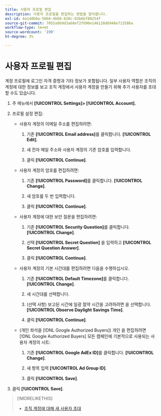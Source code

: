 ```yaml
---
title: 사용자 프로필 편집
description: 사용자 프로필을 편집하는 방법을 알아봅니다.
exl-id: 4a140b0a-5860-4b68-820c-03b6bf80254f
source-git-commit: 7055a9b9d3a68ef2f690e146128d6946e713586a
workflow-type: tm+mt
source-wordcount: '199'
ht-degree: 3%

---
```


# 사용자 프로필 편집

계정 프로필에 로그인 자격 증명과 기타 정보가 포함됩니다. 일부 사용자 역할은 조직의 계정에 대한 정보를 보고 조직 계정에서 사용자 계정을 만들기 위해 추가 사용자를 초대할 수도 있습니다.

1. 주 메뉴에서 **[!UICONTROL Settings]> [!UICONTROL Account].**

1. 프로필 설정 편집:

   * 사용자 계정의 이메일 주소를 편집하려면:

      1. 기존 **[!UICONTROL Email address]**&#x200B;를 클릭합니다. **[!UICONTROL Edit]**.

      1. 새 전자 메일 주소와 사용자 계정의 기존 암호를 입력합니다.

      1. 클릭 **[!UICONTROL Continue]**.
   * 사용자 계정의 암호를 편집하려면:

      1. 기존 **[!UICONTROL Password]**&#x200B;를 클릭합니다. **[!UICONTROL Change]**.

      1. 새 암호를 두 번 입력합니다.

      1. 클릭 **[!UICONTROL Continue]**.
   * 사용자 계정에 대한 보안 질문을 편집하려면:

      1. 기존 **[!UICONTROL Security Question]**&#x200B;를 클릭합니다. **[!UICONTROL Change]**.

      1. 선택 **[!UICONTROL Secret Question]** 을 입력하고 **[!UICONTROL Secret Question Answer]**.

      1. 클릭 **[!UICONTROL Continue]**.
   * 사용자 계정의 기본 시간대를 편집하려면 다음을 수행하십시오.

      1. 기존 **[!UICONTROL Default Timezone]**&#x200B;를 클릭합니다. **[!UICONTROL Change]**.

      1. 새 시간대를 선택합니다.

      1. (선택 사항) 보고된 시간에 일광 절약 시간을 고려하려면 을 선택합니다. **[!UICONTROL Observe Daylight Savings Time]**.

      1. 클릭 **[!UICONTROL Continue]**.
   * (개인 좌석을 [!DNL Google Authorized Buyers]) 개인 을 편집하려면 [!DNL Google Authorized Buyers] 모든 캠페인에 기본적으로 사용되는 사용자 계정의 시트:

      1. 기존 **[!UICONTROL Google AdEx ID]**&#x200B;를 클릭합니다. **[!UICONTROL Change]**.

      1. 새 항목 입력 **[!UICONTROL Ad Group ID]**.

      1. 클릭 **[!UICONTROL Save]**.





1. 클릭 **[!UICONTROL Save]**.

>[!MORELIKETHIS]
>
>* [조직 계정에 대해 새 사용자 초대](user-invite.md)


<!-- >* [User Profile and Organization Account Settings](user-and-account-settings.md) -->
